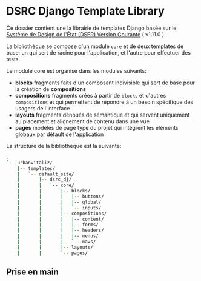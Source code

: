 # DSRC Django Template Library

Ce dossier contient une la librairie de templates Django basée sur le [Système de Design de l'État (DSFR) Version Courante](https://www.systeme-de-design.gouv.fr/a-propos/versions/version-courante/) ( v1.11.0 ).

La bibliothèque se compose d'un module `core` et de deux templates de base: un qui sert de racine pour l'application, et l'autre pour effectuer des tests.

Le module core est organisé dans les modules suivants:

- **blocks** fragments faits d'un composant indivisible qui sert de base pour la création de **compositions**
- **compositions** fragments crées à partir de `blocks` et d'autres `compositions` et qui permettent de répondre à un besoin spécifique des usagers de l'interface
- **layouts** fragments dénoués de sémantique et qui servent uniquement au placement et alignement de contenu dans une vue
- **pages** modèles de page type du projet qui intègrent les éléments globaux par défault de l'application

La structure de la bibliothèque est la suivante:

```sh
.
`-- urbanvitaliz/
    |-- templates/
    |   `-- default_site/
    |       |-- dsrc_dj/
    |       |   `-- core/
    |       |       |-- blocks/
    |       |       |   |-- buttons/
    |       |       |   |-- global/
    |       |       |   `-- inputs/
    |       |       |-- compositions/
    |       |       |   |-- content/
    |       |       |   |-- forms/
    |       |       |   |-- headers/
    |       |       |   |-- menus/
    |       |       |   `-- navs/
    |       |       |-- layouts/
    |       |       `-- pages/
```

## Prise en main
